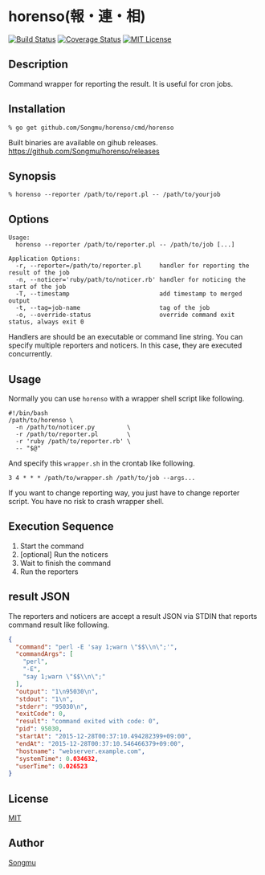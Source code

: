 horenso(報・連・相)
===================

[![Build Status](https://travis-ci.org/Songmu/horenso.png?branch=master)][travis]
[![Coverage Status](https://coveralls.io/repos/Songmu/horenso/badge.png?branch=master)][coveralls]
[![MIT License](http://img.shields.io/badge/license-MIT-blue.svg?style=flat-square)][license]

[travis]: https://travis-ci.org/Songmu/horenso
[coveralls]: https://coveralls.io/r/Songmu/horenso?branch=master
[license]: https://github.com/Songmu/horenso/blob/master/LICENSE

## Description

Command wrapper for reporting the result. It is useful for cron jobs.

## Installation

    % go get github.com/Songmu/horenso/cmd/horenso

Built binaries are available on gihub releases.
<https://github.com/Songmu/horenso/releases>

## Synopsis

    % horenso --reporter /path/to/report.pl -- /path/to/yourjob

## Options

```
Usage:
  horenso --reporter /path/to/reporter.pl -- /path/to/job [...]

Application Options:
  -r, --reporter=/path/to/reporter.pl     handler for reporting the result of the job
  -n, --noticer='ruby/path/to/noticer.rb' handler for noticing the start of the job
  -T, --timestamp                         add timestamp to merged output
  -t, --tag=job-name                      tag of the job
  -o, --override-status                   override command exit status, always exit 0
```

Handlers are should be an executable or command line string. You can specify multiple reporters and noticers.
In this case, they are executed concurrently.

## Usage

Normally you can use `horenso` with a wrapper shell script like following.

```shell
#!/bin/bash
/path/to/horenso \
  -n /path/to/noticer.py         \
  -r /path/to/reporter.pl        \
  -r 'ruby /path/to/reporter.rb' \
  -- "$@"
```

And specify this `wrapper.sh` in the crontab like following.

```
3 4 * * * /path/to/wrapper.sh /path/to/job --args...
```

If you want to change reporting way, you just have to change reporter script. You have no risk to crash
wrapper shell.

## Execution Sequence

1. Start the command
2. [optional] Run the noticers
3. Wait to finish the command
4. Run the reporters

## result JSON

The reporters and noticers are accept a result JSON via STDIN that reports command result like following.

```json
{
  "command": "perl -E 'say 1;warn \"$$\\n\";'",
  "commandArgs": [
    "perl",
    "-E",
    "say 1;warn \"$$\\n\";"
  ],
  "output": "1\n95030\n",
  "stdout": "1\n",
  "stderr": "95030\n",
  "exitCode": 0,
  "result": "command exited with code: 0",
  "pid": 95030,
  "startAt": "2015-12-28T00:37:10.494282399+09:00",
  "endAt": "2015-12-28T00:37:10.546466379+09:00",
  "hostname": "webserver.example.com",
  "systemTime": 0.034632,
  "userTime": 0.026523
}
```

## License

[MIT][license]

## Author

[Songmu](https://github.com/Songmu)
